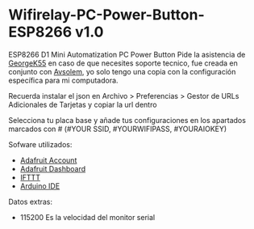 # Wifirelay-PC-Power-Button-ESP8266 v1.0
ESP8266 D1 Mini Automatization PC Power Button
Pide la asistencia de [GeorgeK55](https://www.instagram.com/lab_gth/) en caso de que necesites soporte tecnico, fue creada en conjunto con [Avsolem](https://www.instagram.com/avsolem), yo solo tengo una copia con la configuración específica para mi computadora.

Recuerda instalar el json en Archivo > Preferencias > Gestor de URLs Adicionales de Tarjetas y copiar la url dentro

Selecciona tu placa base y añade tus configuraciones en los apartados marcados con # (#YOUR SSID, #YOURWIFIPASS, #YOURAIOKEY)

Sofware utilizados:
- [Adafruit Account](https://accounts.adafruit.com)
- [Adafruit Dashboard](https://io.adafruit.com/)
- [IFTTT](https://ifttt.com)
- [Arduino IDE](https://www.arduino.cc/en/software)

Datos extras:
- 115200 Es la velocidad del monitor serial
